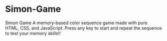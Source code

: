 # Simon-Game
Simon Game A memory-based color sequence game made with pure HTML, CSS, and JavaScript. Press any key to start and repeat the sequence to test your memory skills!!
